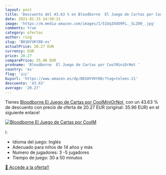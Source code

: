 ```yaml
---
layout: post
title: 'Descuento del 43.63 % en Bloodborne  El Juego de Cartas por CoolM'
date: 2021-01-15 14:59:21
image: 'https://m.media-amazon.com/images/I/51Uq3XUO9FL._SL200_.jpg'
comments: true
category: ofertas
author: ring
slug: 'B01HYVKY80-es'
actualPrice: 20.27 EUR
currency: EUR
price: 20.27
comparePrice: 35.96 EUR
prodname: 'Bloodborne  El Juego de Cartas por CoolMiniOrNot '
country: 'es'
flag: '🇪🇸'
buyurl: 'https://www.amazon.es/dp/B01HYVKY80/?tag=tolees-21'
descuento: '43.63'
average: '20.27'
---
```


Tienes [Bloodborne  El Juego de Cartas por CoolMiniOrNot ](https://www.amazon.es/dp/B01HYVKY80/?tag=tolees-21) con un 43.63 % de descuento con precio de oferta de 20.27 EUR (original: 35.96 EUR) en el siguiente enlace!

[![Bloodborne  El Juego de Cartas por CoolM](https://m.media-amazon.com/images/I/51Uq3XUO9FL._SL200_.jpg)](https://www.amazon.es/dp/B01HYVKY80/?tag=tolees-21)

ℹ️:

- Idioma del juego: Inglés
- Adecuado para niños de 14 años y más
- Numero de jugadores: 3 -5 jugadores
- Tiempo de juego: 30 a 50 minutos

[🛒 Accede a la oferta!!](https://www.amazon.es/dp/B01HYVKY80/?tag=tolees-21)

